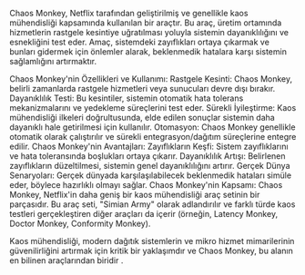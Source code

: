 Chaos Monkey, Netflix tarafından geliştirilmiş ve genellikle kaos mühendisliği kapsamında kullanılan bir araçtır. Bu araç, üretim ortamında hizmetlerin rastgele kesintiye uğratılması yoluyla sistemin dayanıklılığını ve esnekliğini test eder. Amaç, sistemdeki zayıflıkları ortaya çıkarmak ve bunları gidermek için önlemler alarak, beklenmedik hatalara karşı sistemin sağlamlığını artırmaktır.

Chaos Monkey'nin Özellikleri ve Kullanımı:
Rastgele Kesinti: Chaos Monkey, belirli zamanlarda rastgele hizmetleri veya sunucuları devre dışı bırakır.
Dayanıklılık Testi: Bu kesintiler, sistemin otomatik hata tolerans mekanizmalarını ve yedekleme süreçlerini test eder.
Sürekli İyileştirme: Kaos mühendisliği ilkeleri doğrultusunda, elde edilen sonuçlar sistemin daha dayanıklı hale getirilmesi için kullanılır.
Otomasyon: Chaos Monkey genellikle otomatik olarak çalıştırılır ve sürekli entegrasyon/dağıtım süreçlerine entegre edilir.
Chaos Monkey'nin Avantajları:
Zayıflıkların Keşfi: Sistem zayıflıklarını ve hata toleransında boşlukları ortaya çıkarır.
Dayanıklılık Artışı: Belirlenen zayıflıkların düzeltilmesi, sistemin genel dayanıklılığını artırır.
Gerçek Dünya Senaryoları: Gerçek dünyada karşılaşılabilecek beklenmedik hataları simüle eder, böylece hazırlıklı olmayı sağlar.
Chaos Monkey'nin Kapsamı:
Chaos Monkey, Netflix'in daha geniş bir kaos mühendisliği araç setinin bir parçasıdır. Bu araç seti, "Simian Army" olarak adlandırılır ve farklı türde kaos testleri gerçekleştiren diğer araçları da içerir (örneğin, Latency Monkey, Doctor Monkey, Conformity Monkey).

Kaos mühendisliği, modern dağıtık sistemlerin ve mikro hizmet mimarilerinin güvenilirliğini artırmak için kritik bir yaklaşımdır ve Chaos Monkey, bu alanın en bilinen araçlarından biridir . 